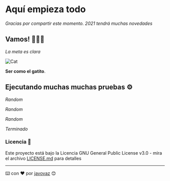 # Aquí empieza todo

_Gracias por compartir este momento. 2021 tendrá muchas novedades_

## Vamos! 🐣🚀🌐

_La meta es clara_

![Cat](https://media.giphy.com/media/aNqEFrYVnsS52/giphy.gif)

**Ser como el gatito**.

## Ejecutando muchas muchas pruebas ⚙️

_Random_

_Random_

_Random_

_Terminado_

### Licencia 📄

Este proyecto está bajo la Licencia GNU General Public License v3.0 - mira el archivo [LICENSE.md](https://github.com/javovaz/Genesis/blob/main/LICENSE) para detalles

---
⌨️ con ❤️ por [javovaz](https://github.com/javovaz) 😊
